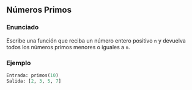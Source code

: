 ## Números Primos

### Enunciado
Escribe una función que reciba un número entero positivo `n` y devuelva todos los números primos menores o iguales a `n`.

### Ejemplo
```python
Entrada: primos(10)
Salida: [2, 3, 5, 7]